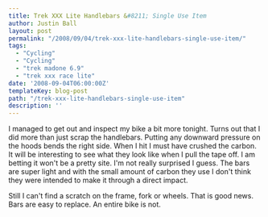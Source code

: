 ```yaml
---
title: Trek XXX Lite Handlebars &#8211; Single Use Item
author: Justin Ball
layout: post
permalink: "/2008/09/04/trek-xxx-lite-handlebars-single-use-item/"
tags:
  - "Cycling"
  - "Cycling"
  - "trek madone 6.9"
  - "trek xxx race lite"
date: '2008-09-04T06:00:00Z'
templateKey: blog-post
path: "/trek-xxx-lite-handlebars-single-use-item"
description: ''
---
```


I managed to get out and inspect my bike a bit more tonight. Turns out that I did more than just scrap the handlebars. Putting any downward pressure on the hoods bends the right side. When I hit I must have crushed the carbon. It will be interesting to see what they look like when I pull the tape off. I am betting it won't be a pretty site. I'm not really surprised I guess. The bars are super light and with the small amount of carbon they use I don't think they were intended to make it through a direct impact.

Still I can't find a scratch on the frame, fork or wheels. That is good news. Bars are easy to replace. An entire bike is not.
